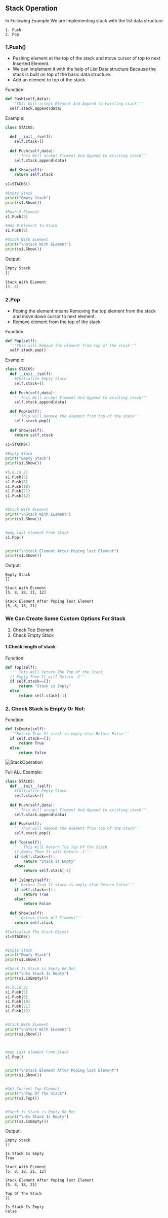 ## Stack Operation

In Following Example We are Implementing stack with the list data structure 
```
1. Push
2. Pop
```

### 1.Push()

- Pushing element at the top of the stack and move cursor of top to next Inserted Element.
- We can implement it with the help of *List* Data structure Because the stack is built on top of the basic data structure.
- Add an element to top of the stack.

Function:
```python
def Push(self,data):
  '''This Will accept Element And Append to existing stack'''
  self.stack.append(data)
```

Example:
```python
class STACKS:
  
  def __init__(self):
    self.stack=[]
      
  def Push(self,data):
    '''This Will accept Element And Append to existing stack'''
    self.stack.append(data)
      
  def Show(self):
    return self.stack
    
s1=STACKS()

#Empty Stack
print("Empty Stack")
print(s1.Show())

#Push 5 Element
s1.Push(5)

#Add 8 Element to Stack
s1.Push(8)

#Stack With ELement
print("\nStack With ELement")
print(s1.Show())
```

Output:
```python
Empty Stack
[]

Stack With ELement
[5, 8]
```


### 2.Pop
- Poping the element means Removing the top element from the stack and move down cursor to next element. 
- Remove element from the top of the stack


Function:
```python
def Pop(self):
  '''This will Remove the element from top of the stack'''
  self.stack.pop()
```
Example:
```python
class STACKS:
  def __init__(self):
    #Initialize Empty Stack
    self.stack=[]
      
  def Push(self,data):
    '''This Will accept Element And Append to existing stack'''
    self.stack.append(data)

  def Pop(self):
    '''This will Remove the element from top of the stack'''
    self.stack.pop()
      
  def Show(self):
    return self.stack
    
s1=STACKS()

#Empty Stack
print("Empty Stack")
print(s1.Show())

#5,8,18,21
s1.Push(5)
s1.Push(8)
s1.Push(18)
s1.Push(21)
s1.Push(12)


#Stack With ELement
print("\nStack With ELement")
print(s1.Show())


#pop Last element From Stack
s1.Pop()


print("\nStack Element After Poping last Element")
print(s1.Show())
```

Output:
```
Empty Stack
[]

Stack With ELement
[5, 8, 18, 21, 12]

Stack Element After Poping last Element
[5, 8, 18, 21]
```


### We Can Create Some Custom Options For Stack

1. Check Top Element
2. Check Empty Stack

#### 1.Check length of stack

Function:
```python
def Top(self):
  ''' This Will Return The Top Of the Stack
  if Empty Then It will Return -1'''
  if self.stack==[]:
      return "Stack is Empty"
  else:
      return self.stack[-1]
```

### 2. Check Stack is Empty Or Not:

Function:
```python
def IsEmpty(self):
  '''Return True If stack is empty else Return False'''
  if self.stack==[]:
      return True
  else:
      return False
```

![StackOperation](https://github.com/chavarera/PythonScript/blob/master/DataStructureAndAlgorithm/stackOperation.png)

Full ALL Example:
```python
class STACKS:
  def __init__(self):
    #Initialize Empty Stack
    self.stack=[]
      
  def Push(self,data):
    '''This Will accept Element And Append to existing stack'''
    self.stack.append(data)

  def Pop(self):
    '''This will Remove the element from top of the stack'''
    self.stack.pop()

  def Top(self):
    ''' This Will Return The Top Of the Stack
    if Empty Then It will Return -1'''
    if self.stack==[]:
        return "Stack is Empty"
    else:
        return self.stack[-1]
      
  def IsEmpty(self):
    '''Return True If stack is empty else Return False'''
    if self.stack==[]:
        return True
    else:
        return False
      
  def Show(self):
    '''Retrun Stack All Element'''
    return self.stack

#Initialize The Stack Object    
s1=STACKS()


#Empty Stack
print("Empty Stack")
print(s1.Show())

#Check Is Stack is Empty OR Not
print("\nIs Stack Is Empty")
print(s1.IsEmpty())

#5,8,18,21
s1.Push(5)
s1.Push(8)
s1.Push(18)
s1.Push(21)
s1.Push(12)


#Stack With ELement
print("\nStack With ELement")
print(s1.Show())



#pop Last element From Stack
s1.Pop()


print("\nStack Element After Poping last Element")
print(s1.Show())


#Get Current Top Element
print("\nTop Of The Stack")
print(s1.Top())


#Check Is Stack is Empty OR Not
print("\nIs Stack Is Empty")
print(s1.IsEmpty())
```

Output:
```
Empty Stack
[]

Is Stack Is Empty
True

Stack With ELement
[5, 8, 18, 21, 12]

Stack Element After Poping last Element
[5, 8, 18, 21]

Top Of The Stack
21

Is Stack Is Empty
False
```
